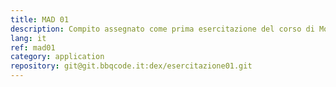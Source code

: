 ```yaml
---
title: MAD 01
description: Compito assegnato come prima esercitazione del corso di Mobile Application Development (MAD).
lang: it
ref: mad01
category: application
repository: git@git.bbqcode.it:dex/esercitazione01.git
---
```

